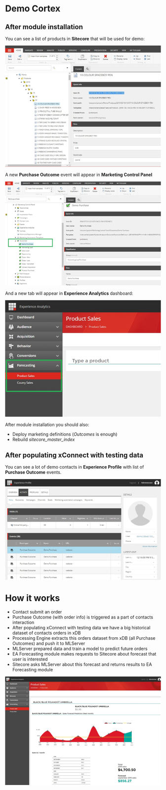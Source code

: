 # Demo Cortex 

## After module installation

You can see a list of products in **Sitecore** that will be used for demo:

![Products](https://github.com/x3mxray/Cortex.Demo.Forecast/blob/master/documentation/images/products.jpg)

A new **Purchase Outcome** event will appear in **Marketing Control Panel**

![Outcome](https://github.com/x3mxray/Cortex.Demo.Forecast/blob/master/documentation/images/outcome.jpg)

And a new tab will appear in **Experience Analytics** dashboard:

![Products Tab](https://github.com/x3mxray/Cortex.Demo.Forecast/blob/master/documentation/images/tab.jpg)


After module installation you should also:

* Deploy marketing definitions (*Outcomes* is enough)
* Rebuild *sitecore_master_index*


## After populating xConnect with testing data

You can see a lot of demo contacts in **Experience Profile** with list of **Purchase Outcome** events.

![Contacts](https://github.com/x3mxray/Cortex.Demo.Forecast/blob/master/documentation/images/events.jpg)


# How it works

* Contact submit an order
* Purchase Outcome (with order info) is triggered as a part of contacts interaction
* After populating xConnect with testing data we have a big historical dataset of contacts orders in xDB
* Processing Engine extracts this orders dataset from xDB (all Purchase Outcomes) and push it to MLServer
* MLServer prepared data and train a model to predict future orders
* EA Forecasting module makes requests to Sitecore about forecast that user is interested
* Sitecore asks MLServer about this forecast and returns results to EA Forecasting module

![Forecast](https://github.com/x3mxray/Cortex.Demo.Forecast/blob/master/documentation/images/forecast.jpg)